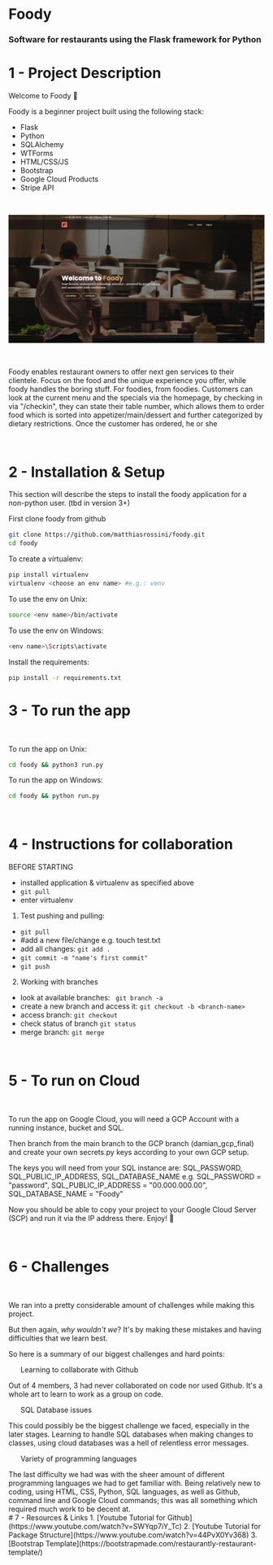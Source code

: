 # Foody

### Software for restaurants using the Flask framework for Python

# 1 - Project Description
Welcome to Foody 🎉 

Foody is a beginner project built using the following stack:
- Flask
- Python
- SQLAlchemy
- WTForms
- HTML/CSS/JS
- Bootstrap
- Google Cloud Products
- Stripe API

<br>

![image](screenshot.png)

<br>

Foody enables restaurant owners to offer next gen services to their clientele. Focus on the food and the unique experience you offer, while foody handles the boring stuff. For foodies, from foodies. Customers can look at the current menu and the specials via the homepage, by checking in via "/checkin", they can state their table number, which allows them to order food which is sorted into appetizer/main/dessert and further categorized by dietary restrictions. Once the customer has ordered, he or she 


<br>

# 2 - Installation & Setup
This section will describe the steps to install the foody application for a non-python user. (tbd in version 3+)

First clone foody from github

```bash
git clone https://github.com/matthiasrossini/foody.git
cd foody
```

To create a virtualenv:

```bash
pip install virtualenv
virtualenv <choose an env name> #e.g.: venv
```

To use the env on Unix:

```bash
source <env name>/bin/activate
```

To use the env on Windows: 

```bash
<env name>\Scripts\activate
```

Install the requirements:

```bash
pip install -r requirements.txt
```


# 3 - To run the app

<br>

To run the app on Unix:

```bash
cd foody && python3 run.py
```

To run the app on Windows:
```bash
cd foody && python run.py
```

<br>

# 4 - Instructions for collaboration

BEFORE STARTING
- installed application & virtualenv as specified above
- ``` git pull ```
- enter virtualenv 

1. Test pushing and pulling:
- ``` git pull ```
- #add a new file/change e.g. touch test.txt
- add all changes: ``` git add . ```
- ``` git commit -m "name's first commit" ```
- ``` git push ```

2. Working with branches
- look at available branches: ``` git branch -a``` 
- create a new branch and access it: ``` git checkout -b <branch-name> ```
- access branch: ``` git checkout ```
- check status of branch ``` git status ```
- merge branch: ``` git merge ```

<br>

# 5 - To run on Cloud

<br>

To run the app on Google Cloud, you will need a GCP Account with a running instance, bucket and SQL. 

Then branch from the main branch to the GCP branch (damian_gcp_final) and create your own secrets.py keys according to your own GCP setup. 

The keys you will need from your SQL instance are: SQL_PASSWORD, SQL_PUBLIC_IP_ADDRESS, SQL_DATABASE_NAME
e.g. SQL_PASSWORD = "password", SQL_PUBLIC_IP_ADDRESS = "00.000.000.00", SQL_DATABASE_NAME = "Foody"

Now you should be able to copy your project to your Google Cloud Server (SCP) and run it via the IP address there. Enjoy! 🎉

<br>

# 6 - Challenges

<br>

We ran into a pretty considerable amount of challenges while making this project. 

But then again, <em> why wouldn't we</em>? It's by making these mistakes and having difficulties that we learn best. 

So here is a summary of our biggest challenges and hard points: 
<ul> Learning to collaborate with Github </ul>
Out of 4 members, 3 had never collaborated on code nor used Github. It's a whole art to learn to work as a group on code. 
<ul> SQL Database issues </ul>
This could possibly be the biggest challenge we faced, especially in the later stages. Learning to handle SQL databases when making changes to classes, using cloud databases was a hell of relentless error messages. 
<ul> Variety of programming languages </ul>
The last difficulty we had was with the sheer amount of different programming languages we had to get familiar with. Being relatively new to coding, using HTML, CSS, Python, SQL languages, as well as Github, command line and Google Cloud commands; this was all something which required much work to be decent at. 


<br>
# 7 - Resources & Links
1. [Youtube Tutorial for Github](https://www.youtube.com/watch?v=SWYqp7iY_Tc)
2. [Youtube Tutorial for Package Structure](https://www.youtube.com/watch?v=44PvX0Yv368)
3. [Bootstrap Template](https://bootstrapmade.com/restaurantly-restaurant-template/)
